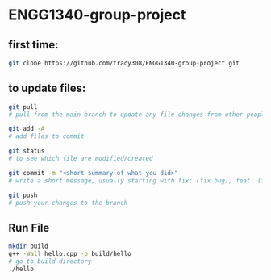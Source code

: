 # ENGG1340-group-project

## first time:
```bash
git clone https://github.com/tracy308/ENGG1340-group-project.git
```

## to update files:
``` bash
git pull 
# pull from the main branch to update any file changes from other people

git add -A
# add files to commit

git status
# to see which file are modified/created

git commit -m "<short summary of what you did>"
# write a short message, usually starting with fix: (fix bug), feat: (feature), etc.

git push
# push your changes to the branch
```

## Run File
``` bash
mkdir build
g++ -Wall hello.cpp -o build/hello
# go to build directory
./hello
```